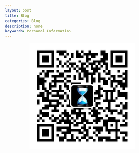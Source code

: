 ```yaml
---
layout: post
title: Blog
categories: Blog
description: none
keywords: Personal Information
---
```





<center>
    <img src="/assets/images/qrcode.jpg" alt="picture not found" style="zoom:80%;" />
    <br>
</center>
